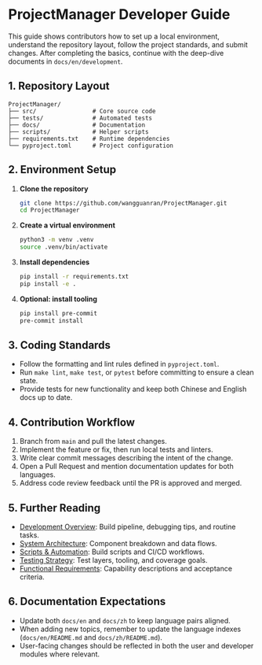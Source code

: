 # ProjectManager Developer Guide

This guide shows contributors how to set up a local environment, understand the repository layout, follow the project standards, and submit changes. After completing the basics, continue with the deep-dive documents in `docs/en/development`.

## 1. Repository Layout

```text
ProjectManager/
├── src/                # Core source code
├── tests/              # Automated tests
├── docs/               # Documentation
├── scripts/            # Helper scripts
├── requirements.txt    # Runtime dependencies
└── pyproject.toml      # Project configuration
```

## 2. Environment Setup

1. **Clone the repository**
   ```bash
   git clone https://github.com/wangguanran/ProjectManager.git
   cd ProjectManager
   ```
2. **Create a virtual environment**
   ```bash
   python3 -m venv .venv
   source .venv/bin/activate
   ```
3. **Install dependencies**
   ```bash
   pip install -r requirements.txt
   pip install -e .
   ```
4. **Optional: install tooling**
   ```bash
   pip install pre-commit
   pre-commit install
   ```

## 3. Coding Standards

- Follow the formatting and lint rules defined in `pyproject.toml`.
- Run `make lint`, `make test`, or `pytest` before committing to ensure a clean state.
- Provide tests for new functionality and keep both Chinese and English docs up to date.

## 4. Contribution Workflow

1. Branch from `main` and pull the latest changes.
2. Implement the feature or fix, then run local tests and linters.
3. Write clear commit messages describing the intent of the change.
4. Open a Pull Request and mention documentation updates for both languages.
5. Address code review feedback until the PR is approved and merged.

## 5. Further Reading

- [Development Overview](../development/README.md): Build pipeline, debugging tips, and routine tasks.
- [System Architecture](../development/architecture.md): Component breakdown and data flows.
- [Scripts & Automation](../development/scripts.md): Build scripts and CI/CD workflows.
- [Testing Strategy](../development/testing.md): Test layers, tooling, and coverage goals.
- [Functional Requirements](../requirements/requirements.md): Capability descriptions and acceptance criteria.

## 6. Documentation Expectations

- Update both `docs/en` and `docs/zh` to keep language pairs aligned.
- When adding new topics, remember to update the language indexes (`docs/en/README.md` and `docs/zh/README.md`).
- User-facing changes should be reflected in both the user and developer modules where relevant.
